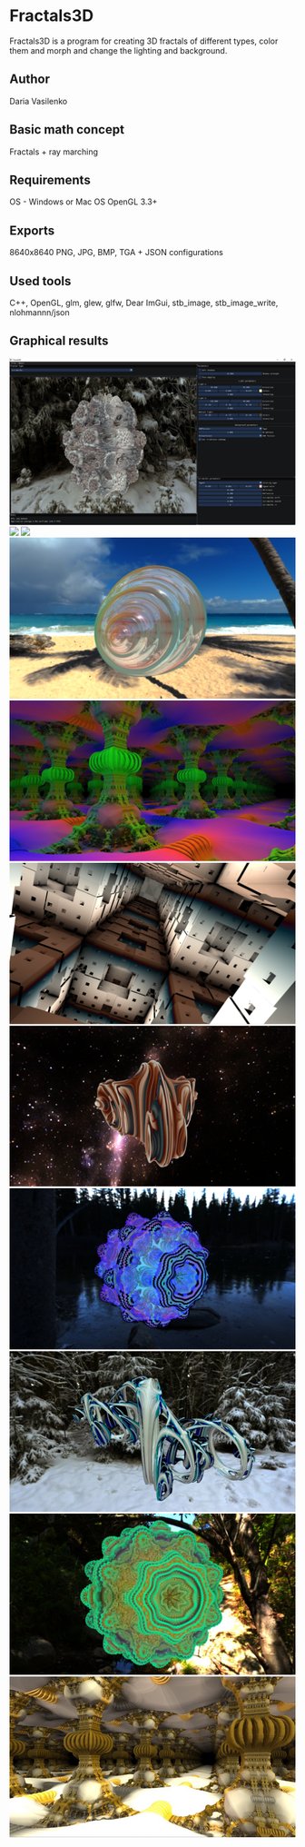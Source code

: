 # Fractals3D
Fractals3D is a program for creating 3D fractals of different types, color them and morph and change the lighting and background.

## Author
Daria Vasilenko

## Basic math concept
Fractals + ray marching

## Requirements
OS - Windows or Mac OS
OpenGL 3.3+

## Exports
8640x8640 PNG, JPG, BMP, TGA + JSON configurations

## Used tools
C++, OpenGL, glm, glew, glfw, Dear ImGui, stb_image, stb_image_write, nlohmannn/json

## Graphical results
![](https://github.com/DashaVasilenko/Fractals/raw/master/screenshots/0.jpg)
![](https://github.com/DashaVasilenko/Fractals/raw/master/screenshots/1.png)
![](https://github.com/DashaVasilenko/Fractals/raw/master/screenshots/2_1.png)
![](https://github.com/DashaVasilenko/Fractals/raw/master/screenshots/3.png)
![](https://github.com/DashaVasilenko/Fractals/raw/master/screenshots/4.png)
![](https://github.com/DashaVasilenko/Fractals/raw/master/screenshots/5.png)
![](https://github.com/DashaVasilenko/Fractals/raw/master/screenshots/6.png)
![](https://github.com/DashaVasilenko/Fractals/raw/master/screenshots/7.png)
![](https://github.com/DashaVasilenko/Fractals/raw/master/screenshots/8.png)
![](https://github.com/DashaVasilenko/Fractals/raw/master/screenshots/9.jpg)
![](https://github.com/DashaVasilenko/Fractals/raw/master/screenshots/10.jpg)





